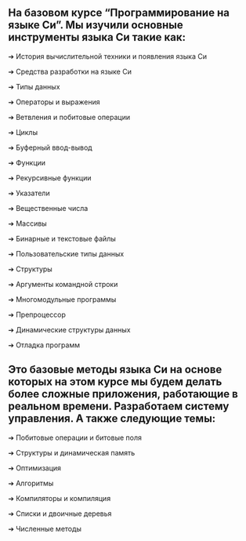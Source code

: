 ## На базовом курсе “Программирование на языке Си”. Мы изучили основные инструменты языка Cи такие как:

➔ История вычислительной техники и появления языка Си

➔ Средства разработки на языке Си

➔ Типы данных

➔ Операторы и выражения

➔ Ветвления и побитовые операции

➔ Циклы

➔ Буферный ввод-вывод

➔ Функции

➔ Рекурсивные функции

➔ Указатели

➔ Вещественные числа

➔ Массивы

➔ Бинарные и текстовые файлы

➔ Пользовательские типы данных

➔ Структуры

➔ Аргументы командной строки

➔ Многомодульные программы

➔ Препроцессор

➔ Динамические структуры данных

➔ Отладка программ

## Это базовые методы языка Си на основе которых на этом курсе мы будем делать более сложные приложения, работающие в реальном времени. Разработаем систему управления. А также следующие темы:

➔ Побитовые операции и битовые поля

➔ Структуры и динамическая память

➔ Оптимизация

➔ Алгоритмы

➔ Компиляторы и компиляция

➔ Списки и двоичные деревья

➔ Численные методы
